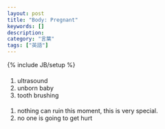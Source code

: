 ```yaml
---
layout: post
title: "Body: Pregnant"
keywords: []
description: 
category: "言葉"
tags: ["英語"]
---
```

{% include JB/setup %}

####
1. ultrasound
2. unborn baby
3. tooth brushing



####
1. nothing can ruin this moment, this is very special.
2. no one is going to get hurt
